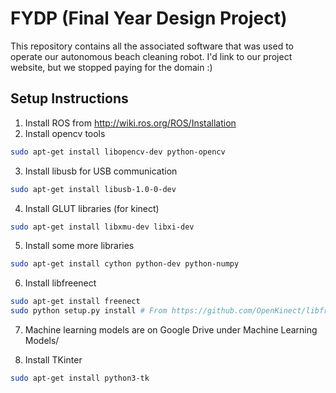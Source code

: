 # FYDP (Final Year Design Project)

This repository contains all the associated software that was used to operate our autonomous beach cleaning robot. I'd link to our project website, but we stopped paying for the domain :) 

## Setup Instructions
1. Install ROS from http://wiki.ros.org/ROS/Installation
2. Install opencv tools
```bash
sudo apt-get install libopencv-dev python-opencv
```
3. Install libusb for USB communication
```bash
sudo apt-get install libusb-1.0-0-dev
```
4. Install GLUT libraries (for kinect)
```bash
sudo apt-get install libxmu-dev libxi-dev
```
5. Install some more libraries 
```bash
sudo apt-get install cython python-dev python-numpy
```
6. Install libfreenect
```bash
sudo apt-get install freenect
sudo python setup.py install # From https://github.com/OpenKinect/libfreenect/tree/master/wrappers/python
```
7. Machine learning models are on Google Drive under Machine Learning Models/

8. Install TKinter
```bash
sudo apt-get install python3-tk
```

